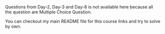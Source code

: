 Questions from Day-2, Day-3 and Day-8 is not available here because all the question are Multiple Choice Question.

You can checkout my main README file for this course links and try to solve by own.

